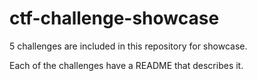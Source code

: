 # ctf-challenge-showcase

5 challenges are included in this repository for showcase.

Each of the challenges have a README that describes it.
